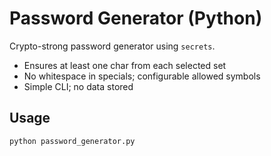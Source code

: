 # Password Generator (Python)

Crypto-strong password generator using `secrets`. 
- Ensures at least one char from each selected set
- No whitespace in specials; configurable allowed symbols
- Simple CLI; no data stored

## Usage
```bash
python password_generator.py
